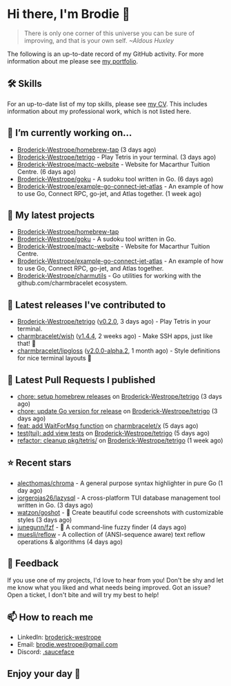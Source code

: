 # Hi there, I'm Brodie 👋

> There is only one corner of this universe you can be sure of improving, and that is your own self. *~Aldous Huxley*

The following is an up-to-date record of my GitHub activity. For more information about me please see [my portfolio](https://www.westrope.dev/).

## 🛠 Skills
For an up-to-date list of my top skills, please see [my CV](./CV/cv.pdf). This includes information about my professional work, which is not listed here.

## 🔭 I’m currently working on...

- [Broderick-Westrope/homebrew-tap](https://github.com/Broderick-Westrope/homebrew-tap) (3 days ago)
- [Broderick-Westrope/tetrigo](https://github.com/Broderick-Westrope/tetrigo) - Play Tetris in your terminal. (3 days ago)
- [Broderick-Westrope/mactc-website](https://github.com/Broderick-Westrope/mactc-website) - Website for Macarthur Tuition Centre. (6 days ago)
- [Broderick-Westrope/goku](https://github.com/Broderick-Westrope/goku) - A sudoku tool written in Go. (6 days ago)
- [Broderick-Westrope/example-go-connect-jet-atlas](https://github.com/Broderick-Westrope/example-go-connect-jet-atlas) - An example of how to use Go, Connect RPC, go-jet, and Atlas together. (1 week ago)

## 🌱 My latest projects

- [Broderick-Westrope/homebrew-tap](https://github.com/Broderick-Westrope/homebrew-tap)
- [Broderick-Westrope/goku](https://github.com/Broderick-Westrope/goku) - A sudoku tool written in Go.
- [Broderick-Westrope/mactc-website](https://github.com/Broderick-Westrope/mactc-website) - Website for Macarthur Tuition Centre.
- [Broderick-Westrope/example-go-connect-jet-atlas](https://github.com/Broderick-Westrope/example-go-connect-jet-atlas) - An example of how to use Go, Connect RPC, go-jet, and Atlas together.
- [Broderick-Westrope/charmutils](https://github.com/Broderick-Westrope/charmutils) - Go utilities for working with the github.com/charmbracelet ecosystem.

## 🚀 Latest releases I've contributed to

- [Broderick-Westrope/tetrigo](https://github.com/Broderick-Westrope/tetrigo) ([v0.2.0](https://github.com/Broderick-Westrope/tetrigo/releases/tag/v0.2.0), 3 days ago) - Play Tetris in your terminal.
- [charmbracelet/wish](https://github.com/charmbracelet/wish) ([v1.4.4](https://github.com/charmbracelet/wish/releases/tag/v1.4.4), 2 weeks ago) - Make SSH apps, just like that! 💫
- [charmbracelet/lipgloss](https://github.com/charmbracelet/lipgloss) ([v2.0.0-alpha.2](https://github.com/charmbracelet/lipgloss/releases/tag/v2.0.0-alpha.2), 1 month ago) - Style definitions for nice terminal layouts 👄

## 🔨 Latest Pull Requests I published

- [chore: setup homebrew releases](https://github.com/Broderick-Westrope/tetrigo/pull/37) on [Broderick-Westrope/tetrigo](https://github.com/Broderick-Westrope/tetrigo) (3 days ago)
- [chore: update Go version for release](https://github.com/Broderick-Westrope/tetrigo/pull/36) on [Broderick-Westrope/tetrigo](https://github.com/Broderick-Westrope/tetrigo) (3 days ago)
- [feat: add WaitForMsg function](https://github.com/charmbracelet/x/pull/311) on [charmbracelet/x](https://github.com/charmbracelet/x) (5 days ago)
- [test(tui): add view tests](https://github.com/Broderick-Westrope/tetrigo/pull/35) on [Broderick-Westrope/tetrigo](https://github.com/Broderick-Westrope/tetrigo) (5 days ago)
- [refactor: cleanup pkg/tetris/](https://github.com/Broderick-Westrope/tetrigo/pull/34) on [Broderick-Westrope/tetrigo](https://github.com/Broderick-Westrope/tetrigo) (1 week ago)

## ⭐ Recent stars

- [alecthomas/chroma](https://github.com/alecthomas/chroma) - A general purpose syntax highlighter in pure Go  (1 day ago)
- [jorgerojas26/lazysql](https://github.com/jorgerojas26/lazysql) - A cross-platform TUI database management tool written in Go. (3 days ago)
- [watzon/goshot](https://github.com/watzon/goshot) - 🎨 Create beautiful code screenshots with customizable styles  (3 days ago)
- [junegunn/fzf](https://github.com/junegunn/fzf) - :cherry_blossom: A command-line fuzzy finder (4 days ago)
- [muesli/reflow](https://github.com/muesli/reflow) - A collection of (ANSI-sequence aware) text reflow operations &amp; algorithms (4 days ago)

## 💬 Feedback

If you use one of my projects, I'd love to hear from you! Don't be shy and let me know what you liked and what needs being improved. Got an issue? Open a ticket, I don't bite and will try my best to help!

## 📫 How to reach me
- LinkedIn: [broderick-westrope](https://www.linkedin.com/in/broderick-westrope/)
- Email: [brodie.westrope@gmail.com](mailto:brodie.westrope@gmail.com)
- Discord: [.sauceface](https://discordapp.com/users/.sauceface/)

## Enjoy your day 🤙
